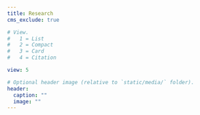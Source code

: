 ```yaml
---
title: Research
cms_exclude: true

# View.
#   1 = List
#   2 = Compact
#   3 = Card
#   4 = Citation

view: 5

# Optional header image (relative to `static/media/` folder).
header:
  caption: ""
  image: ""
---
```


